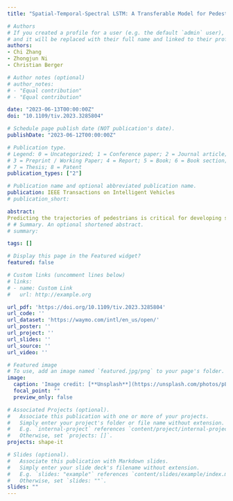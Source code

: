 ```yaml
---
title: "Spatial-Temporal-Spectral LSTM: A Transferable Model for Pedestrian Trajectory Prediction"

# Authors
# If you created a profile for a user (e.g. the default `admin` user), write the username (folder name) here 
# and it will be replaced with their full name and linked to their profile.
authors:
- Chi Zhang
- Zhongjun Ni
- Christian Berger

# Author notes (optional)
# author_notes:
# - "Equal contribution"
# - "Equal contribution"

date: "2023-06-13T00:00:00Z"
doi: "10.1109/tiv.2023.3285804"

# Schedule page publish date (NOT publication's date).
publishDate: "2023-06-12T00:00:00Z"

# Publication type.
# Legend: 0 = Uncategorized; 1 = Conference paper; 2 = Journal article;
# 3 = Preprint / Working Paper; 4 = Report; 5 = Book; 6 = Book section;
# 7 = Thesis; 8 = Patent
publication_types: ["2"]

# Publication name and optional abbreviated publication name.
publication: IEEE Transactions on Intelligent Vehicles
# publication_short:

abstract:
Predicting the trajectories of pedestrians is critical for developing safe advanced driver assistance systems and autonomous driving systems. Most existing models for pedestrian trajectory prediction focused on a single dataset without considering the transferability to other previously unseen datasets. This leads to poor performance on new unseen datasets and hinders leveraging off-the-shelf labeled datasets and models. In this paper, we propose a transferable model, namely the “Spatial-Temporal-Spectral (STS) LSTM” model, that represents the motion pattern of pedestrians with spatial, temporal, and spectral domain information. Quantitative results and visualizations indicate that our proposed spatial-temporal-spectral representation enables the model to learn generic motion patterns and improves the performance on both source and target datasets. We reveal the transferability of three commonly used network structures, including long short-term memory networks (LSTMs), convolutional neural networks (CNNs), and Transformers, and employ the LSTM structure with negative log-likelihood loss in our model since it has the best transferability. The proposed STS LSTM model demonstrates good prediction accuracy when transferring to target datasets without any prior knowledge, and has a faster inference speed compared to the state-of-the-art models. Our work addresses the gap in learning knowledge from source datasets and transferring it to target datasets in the field of pedestrian trajectory prediction, and enables the reuse of publicly available off-the-shelf datasets.
# # Summary. An optional shortened abstract.
# summary: 

tags: []

# Display this page in the Featured widget?
featured: false

# Custom links (uncomment lines below)
# links:
# - name: Custom Link
#   url: http://example.org

url_pdf: 'https://doi.org/10.1109/tiv.2023.3285804'
url_code: ''
url_dataset: 'https://waymo.com/intl/en_us/open/'
url_poster: ''
url_project: ''
url_slides: ''
url_source: ''
url_video: ''

# Featured image
# To use, add an image named `featured.jpg/png` to your page's folder. 
image:
  caption: 'Image credit: [**Unsplash**](https://unsplash.com/photos/pLCdAaMFLTE)'
  focal_point: ""
  preview_only: false

# Associated Projects (optional).
#   Associate this publication with one or more of your projects.
#   Simply enter your project's folder or file name without extension.
#   E.g. `internal-project` references `content/project/internal-project/index.md`.
#   Otherwise, set `projects: []`.
projects: shape-it

# Slides (optional).
#   Associate this publication with Markdown slides.
#   Simply enter your slide deck's filename without extension.
#   E.g. `slides: "example"` references `content/slides/example/index.md`.
#   Otherwise, set `slides: ""`.
slides: ""
---
```


<!-- {{% callout note %}}
Click the *Cite* button above to demo the feature to enable visitors to import publication metadata into their reference management software.
{{% /callout %}}

{{% callout note %}}
Create your slides in Markdown - click the *Slides* button to check out the example.
{{% /callout %}}

Supplementary notes can be added here, including [code, math, and images](https://wowchemy.com/docs/writing-markdown-latex/). -->
